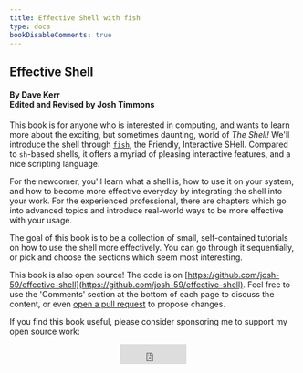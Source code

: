 ```yaml
---
title: Effective Shell with fish
type: docs
bookDisableComments: true
---
```


## Effective Shell 
#### By Dave Kerr <br>Edited and Revised by Josh Timmons

This book is for anyone who is interested in computing, and wants to learn more about the exciting, but sometimes daunting, world of _The Shell!_
We'll introduce the shell through [`fish`](https://fishshell.com/), the Friendly, Interactive SHell.
Compared to `sh`-based shells, it offers a myriad of pleasing 
interactive features, and a nice scripting language.

For the newcomer, you'll learn what a shell is, how to use it on your system, and how to become more effective everyday by integrating the shell into your work.
For the experienced professional, there are chapters which go into advanced topics and introduce real-world ways to be more effective with your usage.

The goal of this book is to be a collection of small, self-contained tutorials on how to use the shell more effectively.
You can go through it sequentially, or pick and choose the sections which seem most interesting.

This book is also open source! The code is on [https://github.com/josh-59/effective-shell](https://github.com/josh-59/effective-shell). Feel free to use the 'Comments' section at the bottom of each page to discuss the content, or even [open a pull request](https://github.com/josh-59/effective-shell/pulls) to propose changes.

If you find this book useful, please consider sponsoring me to support my open source work:

<center><iframe src="https://github.com/sponsors/dwmkerr/button" title="Sponsor dwmkerr" height="35" width="116" style="border: 0;"></iframe></center>


